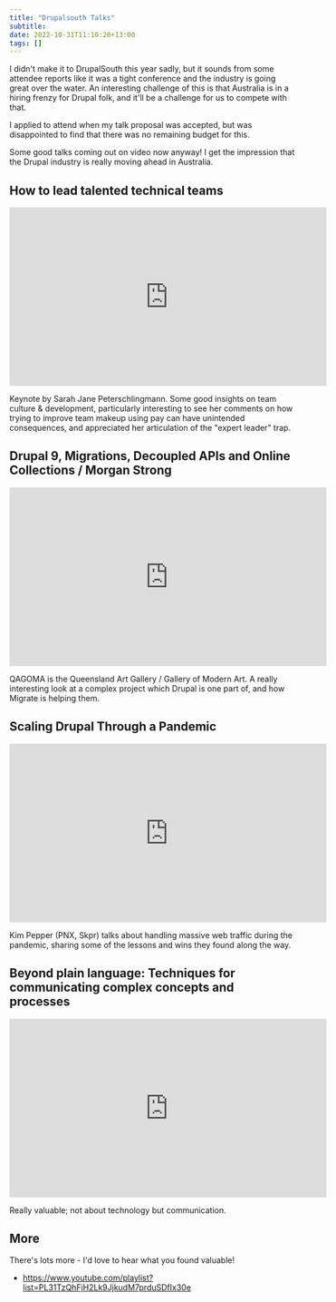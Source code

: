 ```yaml
---
title: "Drupalsouth Talks"
subtitle: 
date: 2022-10-31T11:10:20+13:00
tags: []
---
```


I didn't make it to DrupalSouth this year sadly, but it sounds from some attendee reports like it was a tight conference and the industry is going great over the water. An interesting challenge of this is that Australia is in a hiring frenzy for Drupal folk, and it'll be a challenge for us to compete with that.

I applied to attend when my talk proposal was accepted, but was disappointed to find that there was no remaining budget for this.

Some good talks coming out on video now anyway! I get the impression that the Drupal industry is really moving ahead in Australia.

## How to lead talented technical teams

<iframe width="560" height="315" src="https://www.youtube.com/embed/TJ2MP2sLtHU" title="YouTube video player" frameborder="0" allow="accelerometer; autoplay; clipboard-write; encrypted-media; gyroscope; picture-in-picture" allowfullscreen></iframe>

Keynote by Sarah Jane Peterschlingmann. Some good insights on team culture & development, particularly interesting to see her comments on how trying to improve team makeup using pay can have unintended consequences, and appreciated her articulation of the "expert leader" trap.

## Drupal 9, Migrations, Decoupled APIs and Online Collections / Morgan Strong

<iframe width="560" height="315" src="https://www.youtube.com/embed/DGia2z2qACo" title="YouTube video player" frameborder="0" allow="accelerometer; autoplay; clipboard-write; encrypted-media; gyroscope; picture-in-picture" allowfullscreen></iframe>

QAGOMA is the Queensland Art Gallery / Gallery of Modern Art. A really interesting look at a complex project which Drupal is one part of, and how Migrate is helping them.

## Scaling Drupal Through a Pandemic

<iframe width="560" height="315" src="https://www.youtube.com/embed/yXEil10HLyM" title="YouTube video player" frameborder="0" allow="accelerometer; autoplay; clipboard-write; encrypted-media; gyroscope; picture-in-picture" allowfullscreen></iframe>

Kim Pepper (PNX, Skpr) talks about handling massive web traffic during the pandemic, sharing some of the lessons and wins they found along the way.

## Beyond plain language: Techniques for communicating complex concepts and processes

<iframe width="560" height="315" src="https://www.youtube.com/embed/kFf_AWNGm90" title="YouTube video player" frameborder="0" allow="accelerometer; autoplay; clipboard-write; encrypted-media; gyroscope; picture-in-picture" allowfullscreen></iframe>

Really valuable; not about technology but communication.

## More

There's lots more - I'd love to hear what you found valuable!

- https://www.youtube.com/playlist?list=PL31TzQhFjH2Lk9JjkudM7prduSDfIx30e